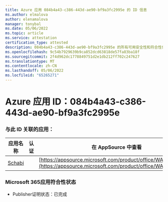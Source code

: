```yaml
---
title: Azure 应用 084b4a43-c386-443d-ae90-bf9a3fc2995e 的 ID 信息
ms.author: elmalova
author: elenamalova
manager: tonybal
ms.date: 05/06/2022
ms.topic: article
ms.service: attestation
certification_type: attested
description: 084b4a43-c386-443d-ae90-bf9a3fc2995e 的所有可用安全性和符合性信息。
ms.openlocfilehash: 9c54b7929639b9ca852dcd63818de57fa83ba18f
ms.sourcegitcommit: 2f4d962dc1778849751d2e1db212ff702c247627
ms.translationtype: MT
ms.contentlocale: zh-CN
ms.lasthandoff: 05/06/2022
ms.locfileid: "65265271"
---
```

# <a name="azure-app-id-084b4a43-c386-443d-ae90-bf9a3fc2995e"></a>Azure 应用 ID：084b4a43-c386-443d-ae90-bf9a3fc2995e


### <a name="apps-associated-with-this-id"></a>与此 ID 关联的应用：
| **应用名称** | **认证** | **在 AppSource 中查看** |
|--------------|---------------|-----------------------|
| [Schabi](../forward/WA200003728.md) |  | [https://appsource.microsoft.com/product/office/WA200003728](https://appsource.microsoft.com/product/office/WA200003728) |

### <a name="microsoft-365-app-compliance-status"></a>Microsoft 365应用符合性状态
- Publisher证明状态：已完成
